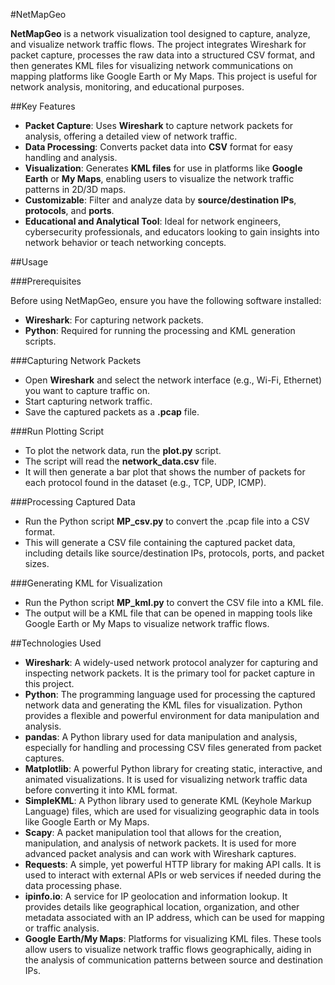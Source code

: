 #NetMapGeo

**NetMapGeo** is a network visualization tool designed to capture, analyze, and visualize network traffic flows. The project integrates Wireshark for packet capture, processes the raw data into a structured CSV format, and then generates KML files for visualizing network communications on mapping platforms like Google Earth or My Maps. This project is useful for network analysis, monitoring, and educational purposes.

##Key Features

- **Packet Capture**: Uses **Wireshark** to capture network packets for analysis, offering a detailed view of network traffic.
- **Data Processing**: Converts packet data into **CSV** format for easy handling and analysis.
- **Visualization**: Generates **KML files** for use in platforms like **Google Earth** or **My Maps**, enabling users to visualize the network traffic patterns in 2D/3D maps.
- **Customizable**: Filter and analyze data by **source/destination IPs**, **protocols**, and **ports**.
- **Educational and Analytical Tool**: Ideal for network engineers, cybersecurity professionals, and educators looking to gain insights into network behavior or teach networking concepts.

##Usage

###Prerequisites

Before using NetMapGeo, ensure you have the following software installed:
- **Wireshark**: For capturing network packets.
- **Python**: Required for running the processing and KML generation scripts.

###Capturing Network Packets

- Open **Wireshark** and select the network interface (e.g., Wi-Fi, Ethernet) you want to capture traffic on.
- Start capturing network traffic.
- Save the captured packets as a **.pcap** file.

###Run Plotting Script

- To plot the network data, run the **plot.py** script.
- The script will read the **network_data.csv** file.
- It will then generate a bar plot that shows the number of packets for each protocol found in the dataset (e.g., TCP, UDP, ICMP).

###Processing Captured Data

- Run the Python script **MP_csv.py** to convert the .pcap file into a CSV format.
- This will generate a CSV file containing the captured packet data, including details like source/destination IPs, protocols, ports, and packet sizes.

###Generating KML for Visualization

- Run the Python script **MP_kml.py** to convert the CSV file into a KML file.
- The output will be a KML file that can be opened in mapping tools like Google Earth or My Maps to visualize network traffic flows.

##Technologies Used

- **Wireshark**: A widely-used network protocol analyzer for capturing and inspecting network packets. It is the primary tool for packet capture in this project.
- **Python**: The programming language used for processing the captured network data and generating the KML files for visualization. Python provides a flexible and powerful environment for data manipulation and analysis.
- **pandas**: A Python library used for data manipulation and analysis, especially for handling and processing CSV files generated from packet captures.
- **Matplotlib**: A powerful Python library for creating static, interactive, and animated visualizations. It is used for visualizing network traffic data before converting it into KML format.
- **SimpleKML**: A Python library used to generate KML (Keyhole Markup Language) files, which are used for visualizing geographic data in tools like Google Earth or My Maps.
- **Scapy**: A packet manipulation tool that allows for the creation, manipulation, and analysis of network packets. It is used for more advanced packet analysis and can work with Wireshark captures.
- **Requests**: A simple, yet powerful HTTP library for making API calls. It is used to interact with external APIs or web services if needed during the data processing phase.
- **ipinfo.io**: A service for IP geolocation and information lookup. It provides details like geographical location, organization, and other metadata associated with an IP address, which can be used for mapping or traffic analysis.
- **Google Earth/My Maps**: Platforms for visualizing KML files. These tools allow users to visualize network traffic flows geographically, aiding in the analysis of communication patterns between source and destination IPs.
